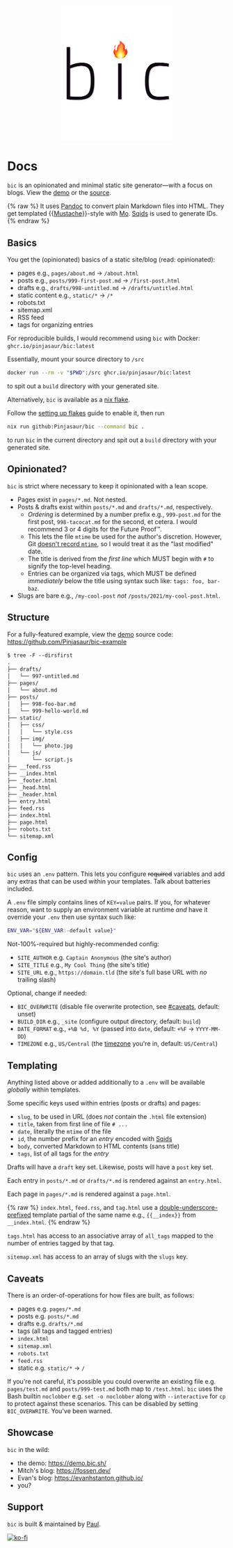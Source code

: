 <div align="center">
  <img width="256" src="logo.png" alt="bic">
</div>

# Docs <small style="opacity: .7; font-size: .5em"><span class="js-release"></span></small>

`bic` is an opinionated and minimal static site generator&mdash;with a focus on
blogs. View the [demo] or the [source].

{% raw %}
It uses [Pandoc] to convert plain Markdown files into HTML. They get templated
{{[Mustache]}}-style with [Mo]. [Sqids] is used to generate IDs.
{% endraw %}

## Basics

You get the (opinionated) basics of a static site/blog (read: opinionated):

- pages e.g., `pages/about.md` &rarr; `/about.html`
- posts e.g., `posts/999-first-post.md` &rarr; `/first-post.html`
- drafts e.g., `drafts/998-untitled.md` &rarr; `/drafts/untitled.html`
- static content e.g., `static/*` &rarr; `/*`
- robots.txt
- sitemap.xml
- RSS feed
- tags for organizing entries

For reproducible builds, I would recommend using `bic` with Docker: `ghcr.io/pinjasaur/bic:latest`

Essentially, mount your source directory to `/src`

```bash
docker run --rm -v "$PWD":/src ghcr.io/pinjasaur/bic:latest
```

to spit out a `build` directory with your generated site.

Alternatively, `bic` is available as a [nix flake].

Follow the [setting up flakes] guide to enable it, then run 

```bash
nix run github:Pinjasaur/bic --command bic .
```

to run `bic` in the current directory and spit out a `build` directory with your
generated site.

## Opinionated?

`bic` is strict where necessary to keep it opinionated with a lean scope.

- Pages exist in `pages/*.md`. Not nested.
- Posts & drafts exist within `posts/*.md` and `drafts/*.md`, respectively.
  - _Ordering_ is determined by a number prefix e.g., `999-post.md`
  for the first post, `998-tacocat.md` for the second, et cetera. I would
  recommend 3 or 4 digits for the Future Proof&trade;.
  - This lets the file `mtime` be used for the author's discretion. However,
  Git [doesn't record `mtime`][mtime], so I would treat it as the "last
  modified" date.
  - The title is derived from the _first line_ which MUST begin with `#` to
  signify the top-level heading.
  - Entries can be organized via tags, which MUST be defined _immediately_
  below the title using syntax such like: `tags: foo, bar-baz`.
- Slugs are bare e.g., `/my-cool-post` _not_ `/posts/2021/my-cool-post.html`.

## Structure

For a fully-featured example, view the [demo] source code: <https://github.com/Pinjasaur/bic-example>

```plaintext
$ tree -F --dirsfirst
.
├── drafts/
│   └── 997-untitled.md
├── pages/
│   └── about.md
├── posts/
│   ├── 998-foo-bar.md
│   └── 999-hello-world.md
├── static/
│   ├── css/
│   │   └── style.css
│   ├── img/
│   │   └── photo.jpg
│   └── js/
│       └── script.js
├── __feed.rss
├── __index.html
├── _footer.html
├── _head.html
├── _header.html
├── entry.html
├── feed.rss
├── index.html
├── page.html
├── robots.txt
└── sitemap.xml
```

## Config

`bic` uses an `.env` pattern. This lets you configure ~~required~~ variables and add
any extras that can be used within your templates. Talk about batteries included.

A `.env` file simply contains lines of `KEY=value` pairs. If you, for whatever
reason, want to supply an environment variable at runtime _and_ have it
override your `.env` then use syntax such like:

```bash
ENV_VAR="${ENV_VAR:-default value}"
```

Not-100%-required but highly-recommended config:

- `SITE_AUTHOR` e.g. `Captain Anonymous` (the site's author)
- `SITE_TITLE` e.g., `My Cool Thing` (the site's title)
- `SITE_URL` e.g., `https://domain.tld` (the site's full base URL with _no_ trailing slash)

Optional, change if needed:

- `BIC_OVERWRITE` (disable file overwrite protection, see [#caveats](#caveats), default: unset)
- `BUILD_DIR` e.g., `_site` (configure output directory, default: `build`)
- `DATE_FORMAT` e.g., `+%B %d, %Y` (passed into `date`, default: `+%F` &rarr; `YYYY-MM-DD`)
- `TIMEZONE` e.g., `US/Central` (the [timezone] you're in, default: `US/Central`)

## Templating

Anything listed above or added additionally to a `.env` will be available
_globally_ within templates.

Some specific keys used within entries (posts or drafts) and pages:

- `slug`, to be used in URL (does _not_ contain the `.html` file extension)
- `title`, taken from first line of file `# ...`
- `date`, literally the `mtime` of the file
- `id`, the number prefix for an _entry_ encoded with [Sqids]
- `body`, converted Markdown to HTML contents (sans title)
- `tags`, list of all tags for the _entry_

Drafts will have a `draft` key set. Likewise, posts will have a `post` key set.

Each entry in `posts/*.md` or `drafts/*.md` is rendered against an `entry.html`.

Each page in `pages/*.md` is rendered against a `page.html`.

{% raw %}
`index.html`, `feed.rss`, and `tag.html` use a [double-underscore-prefixed]
template partial of the same name e.g., `{{__index}}` from `__index.html`.
{% endraw %}

`tags.html` has access to an associative array of `all_tags` mapped to the
number of entries tagged by that tag.

`sitemap.xml` has access to an array of slugs with the `slugs` key.

## Caveats

There is an order-of-operations for how files are built, as follows:

- pages e.g. `pages/*.md`
- posts e.g. `posts/*.md`
- drafts e.g. `drafts/*.md`
- tags (all tags and tagged entries)
- `index.html`
- `sitemap.xml`
- `robots.txt`
- `feed.rss`
- static e.g. `static/*` &rarr; `/`

If you're not careful, it's possible you could overwrite an existing file e.g.
`pages/test.md` and `posts/999-test.md` both map to `/test.html`. `bic` uses the
Bash builtin `noclobber` e.g. `set -o noclobber` along with `--interactive` for
`cp` to protect against these scenarios. This can be disabled by setting
`BIC_OVERWRITE`. You've been warned.

## Showcase

`bic` in the wild:

- the demo: <https://demo.bic.sh/>
- Mitch's blog: <https://fossen.dev/>
- Evan's blog: <https://evanhstanton.github.io/>
- you?

## Support

`bic` is built & maintained by [Paul].

[![ko-fi](https://ko-fi.com/img/githubbutton_sm.svg)](https://ko-fi.com/X8X23K1V6)

[Pandoc]: https://pandoc.org/
[Mustache]: https://mustache.github.io/mustache.5.html
[Mo]: https://github.com/tests-always-included/mo
[Sqids]: https://sqids.org/
[nix flake]: https://www.tweag.io/blog/2020-05-25-flakes
[setting up flakes]: https://nixos.wiki/wiki/Flakes
[double-underscore-prefixed]: https://paul.af/applying-hungarian-notation-to-mustache-partials
[demo]: https://demo.bic.sh/
[source]: https://github.com/Pinjasaur/bic
[mtime]: https://stackoverflow.com/questions/1964470/whats-the-equivalent-of-subversions-use-commit-times-for-git/1964508#1964508
[timezone]: https://en.wikipedia.org/wiki/List_of_tz_database_time_zones
[Paul]: https://paulisaweso.me/

<script>
(async () => {
  const response = await fetch(`https://api.github.com/repos/pinjasaur/bic/releases`)
  const releases = await response.json()
  document.querySelectorAll(`.js-release`).forEach($el => $el.textContent = releases[0].tag_name)
  document.querySelectorAll(`code`).forEach($el => $el.innerHTML = $el.innerHTML.replace(`bic:latest`, `bic:${releases[0].tag_name.replace(/^v/, '')}`))
})();
</script>
